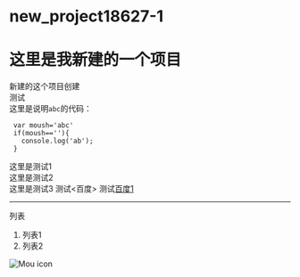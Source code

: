 ﻿# new_project18627-1
# 这里是我新建的一个项目
新建的这个项目创建   
测试   
这里是说明`abc`的代码：     

     var moush='abc'
     if(moush==''){
       console.log('ab');
     }     

这里是测试1  
这里是测试2  
这里是测试3
测试<百度>
测试[百度1](http://www.baidu.com)
***
列表
1. 列表1
2. 列表2

    
![Mou icon](https://www.baidu.com/img/bd_logo1.png)